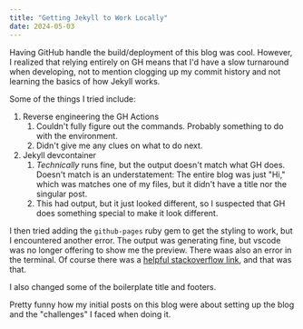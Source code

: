 ```yaml
---
title: "Getting Jekyll to Work Locally"
date: 2024-05-03
---
```

Having GitHub handle the build/deployment of this blog was cool. However, I realized that relying entirely on GH means that I'd have a slow turnaround when developing, not to mention clogging up my commit history and not learning the basics of how Jekyll works. 

Some of the things I tried include:
1. Reverse engineering the GH Actions
    1. Couldn't fully figure out the commands. Probably something to do with the environment.
    1. Didn't give me any clues on what to do next.
1. Jekyll devcontainer
    1. *Technically* runs fine, but the output doesn't match what GH does. Doesn't match is an understatement: The entire blog was just "Hi," which was matches one of my files, but it didn't have a title nor the singular post. 
    1. This had output, but it just looked different, so I suspected that GH does something special to make it look different. 

I then tried adding the `github-pages` ruby gem to get the styling to work, but I encountered another error. The output was generating fine, but vscode was no longer offering to show me the preview. There waas also an error in the terminal. Of course there was a [helpful stackoverflow link](https://stackoverflow.com/questions/69890412/bundler-failed-to-load-command-jekyll/), and that was that. 

I also changed some of the boilerplate title and footers.

Pretty funny how my initial posts on this blog were about setting up the blog and the "challenges" I faced when doing it. 